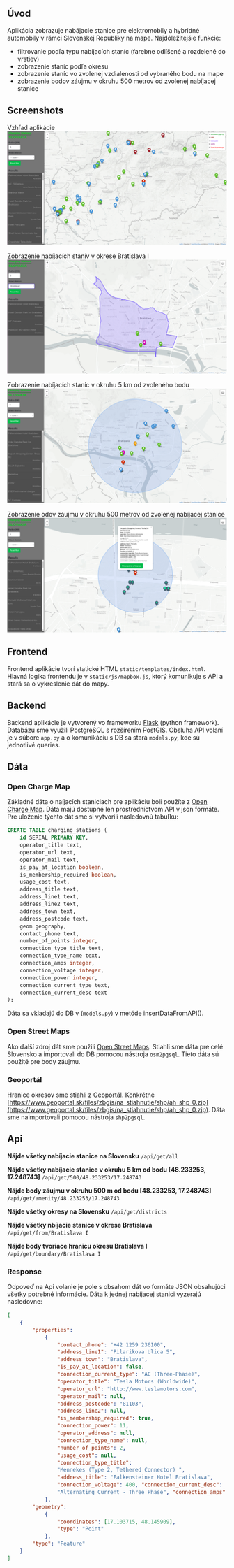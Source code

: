 ## Úvod

Aplikácia zobrazuje nabájacie stanice pre elektromobily a hybridné automobily v rámci Slovenskej Republiky na mape. Najdôležitejšie funkcie:
- filtrovanie podľa typu nabíjacích staníc (farebne odlíšené a rozdelené do vrstiev)
- zobrazenie staníc podľa okresu
- zobrazenie staníc vo zvolenej vzdialenosti od vybraného bodu na mape
- zobrazenie bodov záujmu v okruhu 500 metrov od zvolenej nabíjacej stanice

## Screenshots

Vzhľad aplikácie
![Screenshot](screenshots/screenshot1.png)

Zobrazenie nabíjacích stanív v okrese Bratislava I
![Screenshot](screenshots/screenshot2.png)

Zobrazenie nabíjacích staníc v okruhu 5 km od zvoleného bodu
![Screenshot](screenshots/screenshot3.png)

Zobrazenie odov záujmu v okruhu 500 metrov od zvolenej nabíjacej stanice
![Screenshot](screenshots/screenshot4.png)

## Frontend

Frontend aplikácie tvorí statické HTML `static/templates/index.html`. Hlavná logika frontendu je v `static/js/mapbox.js`, ktorý komunikuje s API a stará sa o vykreslenie dát do mapy.

## Backend

Backend aplikácie je vytvorený vo frameworku [Flask](http://flask.pocoo.org/) (python framework). Databázu sme využili PostgreSQL s rozšírením PostGIS. Obsluha API volaní je v súbore `app.py` a o komunikáciu s DB sa stará `models.py`, kde sú jednotlivé queries.

## Dáta

### Open Charge Map
Základné dáta o naíjacích staniciach pre aplikáciu boli použíte z [Open Charge Map](https://www.openchargemap.org/). Dáta majú dostupné len prostredníctvom API v json formáte. Pre uloženie týchto dát sme si vytvorili nasledovnú tabuľku:

```SQL
CREATE TABLE charging_stations (
	id SERIAL PRIMARY KEY,
	operator_title text,
	operator_url text,
	operator_mail text,
	is_pay_at_location boolean,
	is_membership_required boolean,
	usage_cost text,
	address_title text,
	address_line1 text,
	address_line2 text,
	address_town text,
	address_postcode text,
	geom geography,
	contact_phone text,
	number_of_points integer,
	connection_type_title text,
	connection_type_name text,
	connection_amps	integer,
	connection_voltage integer,
	connection_power integer,
	connection_current_type	text,
	connection_current_desc	text
);
```

Dáta sa vkladajú do DB v (`models.py`) v metóde insertDataFromAPI().

### Open Street Maps
Ako ďalší zdroj dát sme použili [Open Street Maps](https://www.openstreetmap.org/). Stiahli sme dáta pre celé Slovensko a importovali do DB pomocou nástroja `osm2pgsql`. Tieto dáta sú použité pre body záujmu.

### Geoportál
Hranice okresov sme stiahli z [Geoportál](https://www.geoportal.sk/). Konkrétne [https://www.geoportal.sk/files/zbgis/na_stiahnutie/shp/ah_shp_0.zip](https://www.geoportal.sk/files/zbgis/na_stiahnutie/shp/ah_shp_0.zip). Dáta sme naimportovali pomocou nástroja `shp2pgsql`.

## Api

**Nájde všetky nabíjacie stanice na Slovensku**
`/api/get/all`

**Nájde všetky nabíjacie stanice v okruhu 5 km od bodu [48.233253, 17.248743]**
`/api/get/500/48.233253/17.248743`

**Nájde body záujmu v okruhu 500 m od bodu [48.233253, 17.248743]**
`/api/get/amenity/48.233253/17.248743`

**Nájde všetky okresy na Slovensku**
`/api/get/districts`

**Nájde všetky nbíjacie stanice v okrese Bratislava**
`/api/get/from/Bratislava I`

**Nájde body tvoriace hranicu okresu Bratislava I**
`/api/get/boundary/Bratislava I`

### Response

Odpoveď na Api volanie je pole s obsahom dát vo formáte JSON obsahujúci všetky potrebné informácie. Dáta k jednej nabíjacej stanici vyzerajú nasledovne:

```JSON
[
	{
		"properties":
			{
				"contact_phone": "+42 1259 236100", 
				"address_line1": "Pilarikova Ulica 5", 
				"address_town": "Bratislava", 
				"is_pay_at_location": false, 
				"connection_current_type": "AC (Three-Phase)", 
				"operator_title": "Tesla Motors (Worldwide)", 
				"operator_url": "http://www.teslamotors.com", 
				"operator_mail": null, 
				"address_postcode": "81103", 
				"address_line2": null, 
				"is_membership_required": true, 
				"connection_power": 11, 
				"operator_address": null, 
				"connection_type_name": null, 
				"number_of_points": 2, 
				"usage_cost": null, 
				"connection_type_title": 
				"Mennekes (Type 2, Tethered Connector) ", 
				"address_title": "Falkensteiner Hotel Bratislava", 
				"connection_voltage": 400, "connection_current_desc": 
				"Alternating Current - Three Phase", "connection_amps": 16
			}, 
		"geometry": 
			{
				"coordinates": [17.103715, 48.145909], 
				"type": "Point"
			}, 
		"type": "Feature"
	}
]
```
